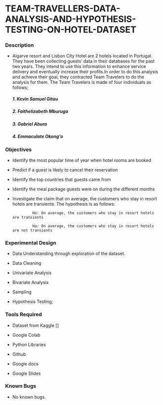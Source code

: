 # TEAM-TRAVELLERS-DATA-ANALYSIS-AND-HYPOTHESIS-TESTING-ON-HOTEL-DATASET

### Description

- Algarve resort and Lisbon City Hotel are 2 hotels located in Portugal. They have been collecting guests’ data in their databases for the past two years. They intend to use this information to enhance service delivery and eventually increase their profits.In order to do this analysis and achieve their goal, they contracted Team Travelers to do the analysis for them. The Team Travelers is made of four individuals as follows;
  ##### 1. Kevin Samuel Gitau
  ##### 2. Faithelizabeth Mburuga
  ##### 3. Gabriel Abura
  ##### 4. Emmaculate Okong'o
  
  
### Objectives

- Identify the most popular time of year when hotel rooms are booked
- Predict if a guest is likely to cancel their reservation
- Identify the top countries that guests came from
- Identify the meal package guests were on during the different months
- Investigate the claim that on average, the customers who stay in resort hotels are transients. The hypothesis is as follows:

               Ho: On average, the customers who stay in resort hotels are transients
              
               Ha: On average, the customers who stay in resort hotels are not transients

### Experimental Design

- Data Understanding through exploration of the dataset.

- Data Cleaning

- Univariate Analysis

- Bivariate Analysis

- Sampling

- Hypothesis Testing;
     
### Tools Required

- Dataset from Kaggle []

- Google Colab

- Python Libraries

- Github

- Google docs

- Google Slides

### Known Bugs

- No known bugs.


